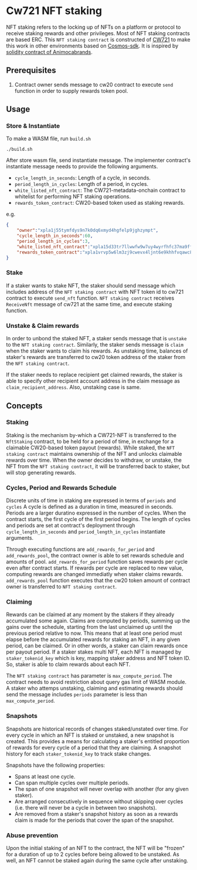 # Cw721 NFT staking
NFT staking refers to the locking up of NFTs on a platform or protocol to receive staking rewards and other privileges. Most of NFT staking contracts are based ERC. This `NFT staking contract` is constructed of [CW721](https://github.com/CosmWasm/cw-nfts/blob/main/packages/cw721/README.md) to make this work in other environments based on [Cosmos-sdk](https://github.com/cosmos/cosmos-sdk). It is inspired by [solidity contract of Animocabrands](https://github.com/animocabrands/ethereum-contracts-nft_staking).

## Prerequisites
1. Contract owner sends message to cw20 contract to execute `send` function in order to supply rewards token pool.

## Usage
### Store & Instantiate
To make a WASM file, run `build.sh`
```shell
./build.sh
```
After store wasm file, send instantiate message.
The implementer contract's instantiate message needs to provide the following arguments.
- `cycle_length_in_seconds`: Length of a cycle, in seconds.
- `period_length_in_cycles`: Length of a period, in cycles.
- `white_listed_nft_contract`: The CW721-metadata-onchain contract to whitelist for performing NFT staking operations.
- `rewards_token_contract`: CW20-based token used as staking rewards.

e.g.
```json
{
    "owner":"xpla1j55tymfdys9n7k0dq6xmyd4hgfelp9jghzympt",
    "cycle_length_in_seconds":60,
    "period_length_in_cycles":3,
    "white_listed_nft_contract":"xpla15d33tr7llwwfw9w7uy4wyrfhfc37ma9fflkjt6dhsdlrpmwegjeqa20agz",
    "rewards_token_contract":"xpla1vrvp5w6lm3zj9cwevx4ljnt6e9khhfvqawc8f4qa872lcelkdhcqznz49p"
}
```

### Stake
If a staker wants to stake NFT, the staker should send message which includes address of the `NFT staking contract` with NFT token id to cw721 contract to execute `send_nft` function. `NFT staking contract` receives `ReceiveNft` message of cw721 at the same time, and execute staking function. 

### Unstake & Claim rewards
In order to unbond the staked NFT, a staker sends message that is `unstake` to the `NFT staking contract`. Similarly, the staker sends message is `claim` when the staker wants to claim his rewards. As unstaking time, balances of staker's rewards are transferred to cw20 token address of the staker from the `NFT staking contract`. 

If the staker needs to replace recipient get claimed rewards, the staker is able to specify other recipient account address in the claim message as `claim_recipient_address`. Also, unstaking case is same.

## Concepts
### Staking
Staking is the mechanism by-which a CW721-NFT is transferred to the `NftStaking` contract, to be held for a period of time, in exchange for a claimable CW20-based token payout (rewards). While staked, the `NFT staking contract` maintains ownership of the NFT and unlocks claimable rewards over time. When the owner decides to withdraw, or unstake, the NFT from the `NFT staking contract`, it will be transferred back to staker, but will stop generating rewards.

### Cycles, Period and Rewards Schedule
Discrete units of time in staking are expressed in terms of `periods` and `cycles` A cycle is defined as a duration in time, measured in seconds. Periods are a larger duratino expressed in the number of cycles. When the contract starts, the first cycle of the first period begins. The length of cycles and periods are set at contract's deployment through `cycle_length_in_seconds` and `period_length_in_cycles` instantiate arguments.

Through executing functions are `add_rewards_for_period` and `add_rewards_pool`, the contract owner is able to set rewards schedule and amounts of pool. `add_rewards_for_period` function saves rewards per cycle even after contract starts. If rewards per cycle are replaced to new value, computing rewards are changed immediatly when staker claims rewards. `add_rewards_pool` function executes that the cw20 token amount of contract owner is transferred to `NFT staking contract`.

### Claiming
Rewards can be claimed at any moment by the stakers if they already accumulated some again. Claims are computed by periods, summing up the gains over the schedule, starting from the last unclaimed up until the previous period relative to now. This means that at least one period must elapse before the accumulated rewards for staking an NFT, in any given period, can be claimed. Or in other words, a staker can claim rewards once per payout period. If a staker stakes multi NFT, each NFT is managed by `staker_tokenid_key` which is key, mapping staker address and NFT token ID. So, staker is able to claim rewards about each NFT. 

The `NFT staking contract` has parameter is `max_compute_period`. The contract needs to avoid restriction about query gas limit of WASM module. A staker who attemps unstaking, claiming and estimating rewards should send the message includes `periods` parameter is less than `max_compute_period`. 

### Snapshots
Snapshots are historical records of changes staked/unstated over time. For every cycle in which an NFT is staked or unstaked, a new snapshot is created. This provides a means for calculating a staker's entitled proportion of rewards for every cycle of a period that they are claiming. A snapshot history for each `staker_tokenid_key` to track stake changes.

Snapshots have the following properties:
- Spans at least one cycle.
- Can span multiple cycles over multiple periods.
- The span of one snapshot will never overlap with another (for any given staker).
- Are arranged consecutively in sequence without skipping over cycles (i.e. there will never be a cycle in between two snapshots).
- Are removed from a staker's snapshot history as soon as a rewards claim is made for the periods that cover the span of the snapshot.

### Abuse prevention
Upon the initial staking of an NFT to the contract, the NFT will be "frozen" for a duration of up to 2 cycles before being allowed to be unstaked. As well, an NFT cannot be staked again during the same cycle after unstaking.




